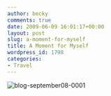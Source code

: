 ```yaml
---
author: becky
comments: true
date: 2009-06-09 16:01:17+00:00
layout: post
slug: a-moment-for-myself
title: A Moment for Myself
wordpress_id: 1798
categories:
- Travel
---
```


![blog-september08-0001](http://beta.beckyjenson.com/wp-content/uploads/2009/06/blog-september08-0001.jpg)
